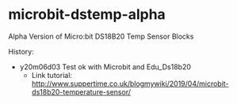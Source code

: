 # microbit-dstemp-alpha
Alpha Version of Micro:bit DS18B20 Temp Sensor Blocks

History:
- y20m06d03 Test ok with Microbit and Edu_Ds18b20
  + Link tutorial: http://www.suppertime.co.uk/blogmywiki/2019/04/microbit-ds18b20-temperature-sensor/

